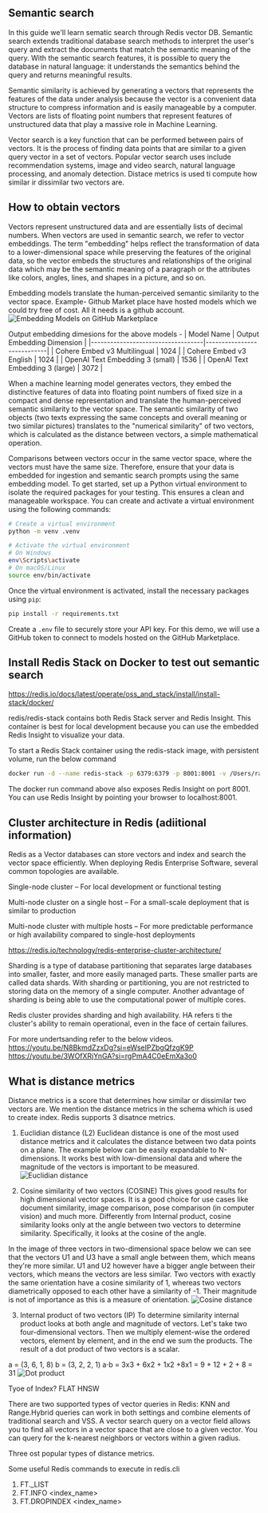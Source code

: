 ## Semantic search

In this guide we'll learn sematic search through Redis vector DB. Semantic search extends traditional database search methods to interpret the user's query and extract the documents that match the semantic meaning of the query. With the semantic search features, it is possible to query the database in natural language: it understands the semantics behind the query and returns meaningful results. 

Semantic similarity is achieved by generating a vectors that represents the features of the data under analysis because the vector is a convenient data structure to compress information and is easily manageable by a computer. Vectors are lists of floating point numbers that represent features of unstructured data that play a massive role in Machine Learning.

Vector search is a key function that can be performed between pairs of vectors. It is the process of finding data points that are similar to a given query vector in a set of vectors. Popular vector search uses include recommendation systems, image and video search, natural language processing, and anomaly detection. Distace metrics is used ti compute how similar ir dissimilar two vectors are.

## How to obtain vectors
Vectors represent unstructured data and are essentially lists of decimal numbers. When vectors are used in semantic search, we refer to vector embeddings. The term "embedding" helps reflect the transformation of data to a lower-dimensional space while preserving the features of the original data, so the vector embeds the structures and relationships of the original data which may be the semantic meaning of a paragraph or the attributes like colors, angles, lines, and shapes in a picture, and so on. 

Embedding models translate the human-perceived semantic similarity to the vector space. 
Example- 
Github Market place have hosted models which we could try free of cost. All it needs is a github account.
![Embedding Models on GitHub Marketplace](img_for_doc/github_embedding_models.png)

Output embedding dimesions for the above models - 
| Model Name                        | Output Embedding Dimension |
|-----------------------------------|----------------------------|
| Cohere Embed v3 Multilingual      | 1024                       |
| Cohere Embed v3 English           | 1024                       |
| OpenAI Text Embedding 3 (small)   | 1536                       |
| OpenAI Text Embedding 3 (large)   | 3072                       |

When a machine learning model generates vectors, they embed the distinctive features of data into floating point numbers of fixed size in a compact and dense representation and translate the human-perceived semantic similarity to the vector space. The semantic similarity of two objects (two texts expressing the same concepts and overall meaning or two similar pictures) translates to the "numerical similarity" of two vectors, which is calculated as the distance between vectors, a simple mathematical operation.

Comparisons between vectors occur in the same vector space, where the vectors must have the same size. Therefore, ensure that your data is embedded for ingestion and semantic search prompts using the same embedding model.
To get started, set up a Python virtual environment to isolate the required packages for your testing. This ensures a clean and manageable workspace. You can create and activate a virtual environment using the following commands:

```bash
# Create a virtual environment
python -m venv .venv

# Activate the virtual environment
# On Windows
env\Scripts\activate
# On macOS/Linux
source env/bin/activate
```

Once the virtual environment is activated, install the necessary packages using `pip`:

```bash
pip install -r requirements.txt
```
Create a `.env` file to securely store your API key. For this demo, we will use a GitHub token to connect to models hosted on the GitHub Marketplace.

## Install Redis Stack on Docker to test out semantic search 

https://redis.io/docs/latest/operate/oss_and_stack/install/install-stack/docker/

redis/redis-stack contains both Redis Stack server and Redis Insight. This container is best for local development because you can use the embedded Redis Insight to visualize your data.

To start a Redis Stack container using the redis-stack image, with persistent volume, run the below command

```bash
docker run -d --name redis-stack -p 6379:6379 -p 8001:8001 -v /Users/rashmikare/Learn/Repos/MyRepos/data:/data redis/redis-stack:latest
```

The docker run command above also exposes Redis Insight on port 8001. You can use Redis Insight by pointing your browser to localhost:8001.

## Cluster architecture in Redis (adiitional information)
Redis as a Vector databases can store vectors and index and search the vector space efficiently.
When deploying Redis Enterprise Software, several common topologies are available.

Single-node cluster – For local development or functional testing

Multi-node cluster on a single host – For a small-scale deployment that is similar to production

Multi-node cluster with multiple hosts – For more predictable performance or high availability compared to single-host deployments

https://redis.io/technology/redis-enterprise-cluster-architecture/

Sharding is a type of database partitioning that separates large databases into smaller, faster, and more easily managed parts. These smaller parts are called data shards. With sharding or partitioning, you are not restricted to storing data on the memory of a single computer. Another advantage of sharding is being able to use the computational power of multiple cores.

Redis cluster provides sharding and high availability. HA refers ti the cluster's ability to remain operational, even in the face of certain failures.

For more undertsanding refer to the below videos. <br>
https://youtu.be/N8BkmdZzxDg?si=eWseIPZbgQfzgK9P
<br>
https://youtu.be/3WOfXRjYnGA?si=rgPmA4C0eEmXa3o0

## What is distance metrics

Distance metrics is a score that determines how similar or dissimilar two vectors are. We mention the distance metrics in the schema which is used to create index. Redis supports 3 disatnce metrics.

1. Euclidian distance (L2)
Euclidean distance is one of the most used distance metrics and it calculates the distance between two data points on a plane. The example below can be easily expandable to N-dimensions. It works best with low-dimensional data and where the magnitude of the vectors is important to be measured.
![Euclidian distance](img_for_doc/euclidian.png)


2. Cosine similarity of two vectors (COSINE)
This gives good results for high dimensional vector spaces. It is a good choice for use cases like document similarity, image comparison, pose comparison (in computer vision) and much more. Differently from Internal product, cosine similarity looks only at the angle between two vectors to determine similarity. Specifically, it looks at the cosine of the angle.

In the image of three vectors in two-dimensional space below we can see that the vectors U1 and U3 have a small angle between them, which means they're more similar. U1 and U2 however have a bigger angle between their vectors, which means the vectors are less similar. Two vectors with exactly the same orientation have a cosine similarity of 1, whereas two vectors diametrically opposed to each other have a similarity of -1. Their magnitude is not of importance as this is a measure of orientation.
![Cosine distance](img_for_doc/cosine.png)

3. Internal product of two vectors (IP)
To determine similarity internal product looks at both angle and magnitude of vectors. Let's take two four-dimensional vectors. Then we multiply element-wise the ordered vectors, element by element, and in the end we sum the products. The result of a dot product of two vectors is a scalar.

a = (3, 6, 1, 8) b = (3, 2, 2, 1) a⋅b = 3x3 + 6x2 + 1x2 +8x1 = 9 + 12 + 2 + 8 = 31
![Dot product](img_for_doc/dotproduct.png)


Tyoe of Index?
FLAT
HNSW

There are two supported types of vector queries in Redis: KNN and Range.Hybrid queries can work in both settings and combine elements of traditional search and VSS.
A vector search query on a vector field allows you to find all vectors in a vector space that are close to a given vector. You can query for the k-nearest neighbors or vectors within a given radius.


Three ost popular types of distance metrics.

Some useful Redis commands to execute in redis.cli
1. FT._LIST
2. FT.INFO <index_name>
3. FT.DROPINDEX <index_name>